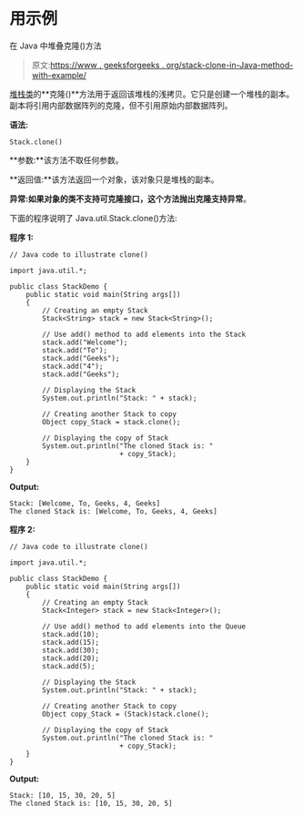 # 用示例

在 Java 中堆叠克隆()方法

> 原文:[https://www . geeksforgeeks . org/stack-clone-in-Java-method-with-example/](https://www.geeksforgeeks.org/stack-clone-method-in-java-with-example/)

[堆栈类](https://www.geeksforgeeks.org/java-util-Stack-class-java/)的**克隆()**方法用于返回该堆栈的浅拷贝。它只是创建一个堆栈的副本。副本将引用内部数据阵列的克隆，但不引用原始内部数据阵列。

**语法:**

```
Stack.clone()
```

**参数:**该方法不取任何参数。

**返回值:**该方法返回一个对象，该对象只是堆栈的副本。

**异常:**如果对象的类不支持可克隆接口，这个方法抛出**克隆支持异常**。

下面的程序说明了 Java.util.Stack.clone()方法:

**程序 1:**

```
// Java code to illustrate clone()

import java.util.*;

public class StackDemo {
    public static void main(String args[])
    {
        // Creating an empty Stack
        Stack<String> stack = new Stack<String>();

        // Use add() method to add elements into the Stack
        stack.add("Welcome");
        stack.add("To");
        stack.add("Geeks");
        stack.add("4");
        stack.add("Geeks");

        // Displaying the Stack
        System.out.println("Stack: " + stack);

        // Creating another Stack to copy
        Object copy_Stack = stack.clone();

        // Displaying the copy of Stack
        System.out.println("The cloned Stack is: "
                           + copy_Stack);
    }
}
```

**Output:**

```
Stack: [Welcome, To, Geeks, 4, Geeks]
The cloned Stack is: [Welcome, To, Geeks, 4, Geeks]

```

**程序 2:**

```
// Java code to illustrate clone()

import java.util.*;

public class StackDemo {
    public static void main(String args[])
    {
        // Creating an empty Stack
        Stack<Integer> stack = new Stack<Integer>();

        // Use add() method to add elements into the Queue
        stack.add(10);
        stack.add(15);
        stack.add(30);
        stack.add(20);
        stack.add(5);

        // Displaying the Stack
        System.out.println("Stack: " + stack);

        // Creating another Stack to copy
        Object copy_Stack = (Stack)stack.clone();

        // Displaying the copy of Stack
        System.out.println("The cloned Stack is: "
                           + copy_Stack);
    }
}
```

**Output:**

```
Stack: [10, 15, 30, 20, 5]
The cloned Stack is: [10, 15, 30, 20, 5]

```